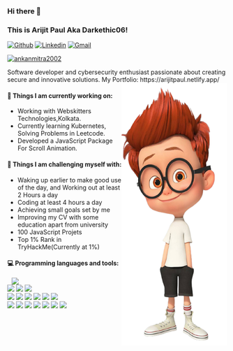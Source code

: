 ### Hi there 👋 
### This is Arijit Paul Aka Darkethic06!

[![Github](https://img.shields.io/badge/-Github-000?style=flat&logo=Github&logoColor=white)](https://github.com/Darkethic06)
[![Linkedin](https://img.shields.io/badge/-LinkedIn-blue?style=flat&logo=Linkedin&logoColor=white)](https://www.linkedin.com/in/arijit-paul-20b578181/)
[![Gmail](https://img.shields.io/badge/-Gmail-c14438?style=flat&logo=Gmail&logoColor=white)](mailto:arijitpaul062@gmail.com)
<p align="left"> <a href="https://github.com/ryo-ma/github-profile-trophy"><img src="https://github-profile-trophy.vercel.app/?username=darkethic06" alt="ankanmitra2002" /></a> </p>
 Software developer and cybersecurity enthusiast passionate about creating secure and innovative solutions. My Portfolio: https://arijitpaul.netlify.app/

<img align="right" alt="img" src="me.png" width="48%" height="600px" />






#### 🌱 Things I am currently working on: 
- Working with Webskitters Technologies,Kolkata.
- Currently learning Kubernetes, Solving Problems in Leetcode.
- Developed a JavaScript Package For Scroll Animation. 





#### :muscle: Things I am challenging myself with:
- Waking up earlier to make good use of the day, and Working out at least 2 Hours a day
- Coding at least 4 hours a day
- Achieving small goals set by me
- Improving my CV with some education apart from university
- 100 JavaScript Projets
- Top 1% Rank in TryHackMe(Currently at 1%)


#### :computer: Programming languages and tools: 
<p>
	<img width="50%" align="right" src="https://github-readme-stats.vercel.app/api?username=Darkethic06&show_icons=true&hide_border=true" />
<code><img width="10%" src="https://www.vectorlogo.zone/logos/w3_html5/w3_html5-ar21.svg"></code>
<code><img width="10%" src="https://www.vectorlogo.zone/logos/w3_css/w3_css-ar21.svg"></code>
<code><img width="10%" src="https://www.vectorlogo.zone/logos/javascript/javascript-horizontal.svg"></code>
<br />
<code><img width="10%" src="https://www.vectorlogo.zone/logos/getbootstrap/getbootstrap-ar21.svg"></code>
<code><img width="10%" src="https://www.vectorlogo.zone/logos/jquery/jquery-ar21.svg"></code>
<code><img width="12%" src="https://www.vectorlogo.zone/logos/php/php-ar21.svg"></code>
<code><img width="10%" src="https://www.vectorlogo.zone/logos/mysql/mysql-ar21.svg"></code>
<code><img width="10%" src="https://www.vectorlogo.zone/logos/reactjs/reactjs-ar21.svg"></code>
<code><img width="10%" src="https://www.vectorlogo.zone/logos/vuejs/vuejs-ar21.svg"></code>
<br />
<code><img width="10%" src="https://www.vectorlogo.zone/logos/apache/apache-ar21.svg"></code>
<code><img width="10%" src="https://www.vectorlogo.zone/logos/laravel/laravel-ar21.svg"></code>
<code><img width="10%" src="https://www.vectorlogo.zone/logos/mongodb/mongodb-ar21.svg"></code>
<code><img width="10%" src="https://www.vectorlogo.zone/logos/git-scm/git-scm-ar21.svg"></code>
<code><img width="10%" src="https://www.vectorlogo.zone/logos/firebase/firebase-ar21.svg"></code>
<code><img width="10%" src="https://www.vectorlogo.zone/logos/flutterio/flutterio-ar21.svg"></code>
<code><img width="10%" src="https://www.vectorlogo.zone/logos/ubuntu/ubuntu-ar21.svg"></code>

	
</p>


